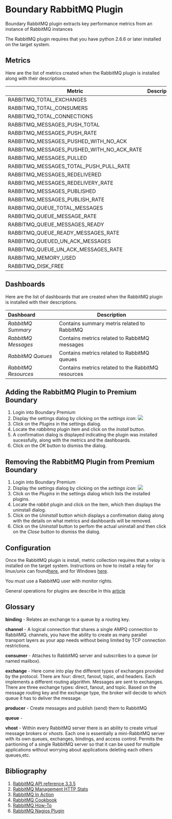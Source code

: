Boundary RabbitMQ Plugin
=======================

Boundary RabbitMQ plugin extracts key performance metrics from an instance of RabbitMQ instances

The RabbitMQ plugin requires that you have python 2.6.6 or later installed on the target system.

## Metrics
Here are the list of metrics created when the RabbitMQ plugin is installed along with their descriptions.

| Metric                                        | Description |
|-----------------------------------------------|-------------|
|RABBITMQ\_TOTAL\_EXCHANGES                     | |
|RABBITMQ\_TOTAL\_CONSUMERS                     | |
|RABBITMQ\_TOTAL\_CONNECTIONS                   | |
|RABBITMQ\_MESSAGES\_PUSH\_TOTAL                | |
|RABBITMQ\_MESSAGES\_PUSH\_RATE                 | |
|RABBITMQ\_MESSAGES\_PUSHED\_WITH\_NO\_ACK      | |
|RABBITMQ\_MESSAGES\_PUSHED\_WITH\_NO\_ACK\_RATE| |
|RABBITMQ\_MESSAGES\_PULLED                     | |
|RABBITMQ\_MESSAGES\_TOTAL\_PUSH\_PULL\_RATE    | |
|RABBITMQ\_MESSAGES\_REDELIVERED                | |
|RABBITMQ\_MESSAGES\_REDELIVERY\_RATE           | |
|RABBITMQ\_MESSAGES\_PUBLISHED                  | |
|RABBITMQ\_MESSAGES\_PUBLISH\_RATE              | |
|RABBITMQ\_QUEUE\_TOTAL\_MESSAGES               | |
|RABBITMQ\_QUEUE\_MESSAGE\_RATE                 | |
|RABBITMQ\_QUEUE\_MESSAGES\_READY               | |
|RABBITMQ\_QUEUE\_READY\_MESSAGES\_RATE         | |
|RABBITMQ\_QUEUED\_UN\_ACK\_MESSAGES            | |
|RABBITMQ\_QUEUE\_UN\_ACK\_MESSAGES\_RATE       | |
|RABBITMQ\_MEMORY\_USED                         | |
|RABBITMQ\_DISK\_FREE                           | |


## Dashboards
Here are the list of dashboards that are created when the RabbitMQ plugin is installed with their descriptions.

|Dashboard           | Description                                      |
|:-------------------|--------------------------------------------------|
|_RabbitMQ Summary_  |Contains summary metris related to RabbitMQ       |
|_RabbitMQ Messages_ |Contains metrics related to RabbitMQ messages     |
|_RabbitMQ Queues_   |Contains metrics related to RabbitMQ queues       |
|_RabbitMQ Resources_|Contains metrics related to the RabbitMQ resources|


## Adding the RabbitMQ Plugin to Premium Boundary

1. Login into Boundary Premium
2. Display the settings dialog by clicking on the _settings icon_: ![](src/main/resources/settings_icon.png)
3. Click on the _Plugins_ in the settings dialog.
4. Locate the _rabbitmq_ plugin item and click on the _Install_ button.
5. A confirmation dialog is displayed indicating the plugin was installed sucessfully, along with the metrics and the dashboards.
6. Click on the _OK_ button to dismiss the dialog.

## Removing the RabbitMQ Plugin from Premium Boundary

1. Login into Boundary Premium
2. Display the settings dialog by clicking on the _settings icon_: ![](src/main/resources/settings_icon.png)
3. Click on the _Plugins_ in the settings dialog which lists the installed plugins.
4. Locate the _rabbit_ plugin and click on the item, which then displays the uninstall dialog.
5. Click on the _Uninstall_ button which displays a confirmation dialog along with the details on what metrics and dashboards will be removed.
6. Click on the _Uninstall_ button to perfom the actual uninstall and then click on the _Close_ button to dismiss the dialog.

## Configuration

Once the RabbitMQ plugin is install, metric collection requires that a _relay_ is installed on the target system. Instructions on how to install a relay for linux/unix can found[here](http://premium-documentation.boundary.com/relays), and for Windows [here](http://premium-support.boundary.com/customer/portal/articles/1656465-installing-relay-on-windows).


You must use a RabbitMQ user with monitor rights.

General operations for plugins are describe in this [article](http://premium-support.boundary.com/customer/portal/articles/1635550-plugins---how-to)

## Glossary

**binding** - Relates an exchange to a queue by a routing key.

**channel** - A logical connection that shares a single AMPQ connection to RabbitMQ. channels, you have the ability to create as many parallel transport layers as your app needs without being limited by TCP connection restrictions.

**consumer** - Attaches to RabbitMQ server and subscribes to a queue (or named mailbox).

**exchange** - Here come into play the different types of exchanges provided by the protocol. There are four: direct, fanout, topic, and headers. Each implements a different routing algorithm. Messages are sent to exchanges. There are three exchange types: direct, fanout, and topic. Based on the message routing key and the exchange type, the broker will
decide to which queue it has to deliver the message.

**producer** - Create messages and publish (send) them to RabbitMQ

**queue** -

**vhost** - Within every RabbitMQ server there is an ability to create virtual message brokers or _vhosts_. Each one is essentially a mini-RabbitMQ server with its own queues, exchanges, bindings, and access control. Permits the paritioning of a single RabbitMQ server so that it can be used for multiple applications without worrying about applications deleting each others queues,etc.

## Bibliography

1. [RabbitMQ API reference 3.3.5](http://hg.rabbitmq.com/rabbitmq-management/raw-file/rabbitmq_v3_3_5/priv/www/api/index.html)
2. [RabbitMQ Management HTTP Stats](http://hg.rabbitmq.com/rabbitmq-management/raw-file/31c1d2668d39/priv/www/doc/stats.html)
2. [RabbitMQ In Action](http://www.manning.com/videla/)
3. [RabbitMQ Cookbook](https://www.packtpub.com/application-development/rabbitmq-cookbook)
4. [RabbitMQ How-To](http://www.rabbitmq.com/how.html)
5. [RabbitMQ Nagios Plugin](https://github.com/jamesc/nagios-plugins-rabbitmq)

